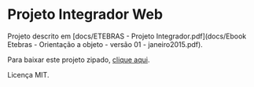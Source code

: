 Projeto Integrador Web
=========================

Projeto descrito em [docs/ETEBRAS - Projeto Integrador.pdf](docs/Ebook Etebras - Orientação a objeto - versão 01 - janeiro2015.pdf).

Para baixar este projeto zipado, [clique aqui](https://github.com/samirfor/projeto.integrador.poo/archive/master.zip).

Licença MIT.
